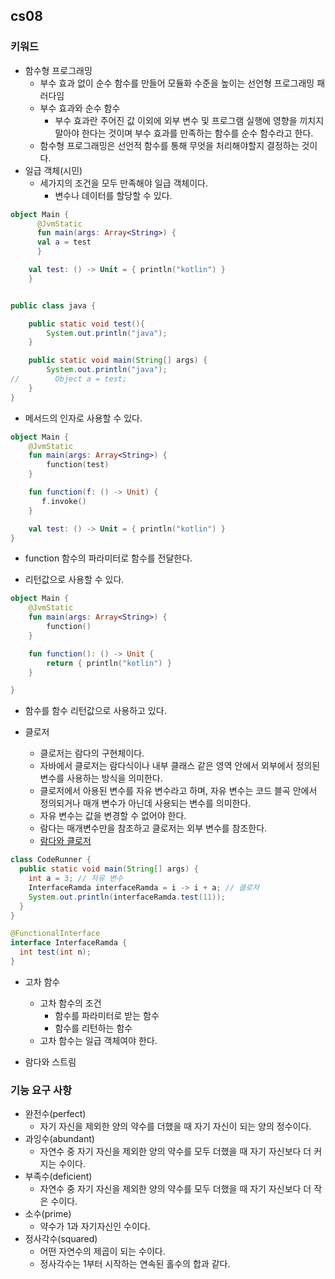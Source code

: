 cs08
---------------------

### 키워드

* 함수형 프로그래밍
    * 부수 효과 없이 순수 함수를 만들어 모듈화 수준을 높이는 선언형 프로그래밍 패러다임
    * 부수 효과와 순수 함수
        * 부수 효과란 주어진 값 이외에 외부 변수 및 프로그램 실행에 영향을 끼치지 말아야 한다는 것이며 부수 효과를 만족하는 함수를 순수 함수라고 한다.
    * 함수형 프로그래밍은 선언적 함수를 통해 무엇을 처리해야할지 결정하는 것이다.
* 일급 객체(시민)
    * 세가지의 조건을 모두 만족해야 일급 객체이다.
        * 변수나 데이터를 할당할 수 있다.

```  kotlin
object Main {
      @JvmStatic
      fun main(args: Array<String>) {
      val a = test
      }

    val test: () -> Unit = { println("kotlin") }
    }
```

```java

public class java {

    public static void test(){
        System.out.println("java");
    }

    public static void main(String[] args) {
        System.out.println("java");
//        Object a = test;
    }
}
```

* 메서드의 인자로 사용할 수 있다.

```kotlin
object Main {
    @JvmStatic
    fun main(args: Array<String>) {
        function(test)
    }

    fun function(f: () -> Unit) {
       f.invoke()
    }

    val test: () -> Unit = { println("kotlin") }
}
```

* function 함수의 파라미터로 함수를 전달한다.

* 리턴값으로 사용할 수 있다.

```kotlin
object Main {
    @JvmStatic
    fun main(args: Array<String>) {
        function()
    }

    fun function(): () -> Unit {
        return { println("kotlin") }
    }

}
```

* 함수를 함수 리턴값으로 사용하고 있다.

* 클로저
    * 클로저는 람다의 구현체이다.
    * 자바에서 클로저는 람다식이나 내부 클래스 같은 영역 안에서 외부에서 정의된 변수를 사용하는 방식을 의미한다.
    * 클로저에서 아용된 변수를 자유 변수라고 하며, 자유 변수는 코드 블곡 안에서 정의되거나 매개 변수가 아닌데 사용되는 변수를 의미한다.
    * 자유 변수는 값을 변경할 수 없어야 한다.
    * 람다는 매개변수만을 참조하고 클로저는 외부 변수를 참조한다.
    * [람다와 클로저](https://futurecreator.github.io/2018/08/09/java-lambda-and-closure/)

```java
class CodeRunner {
  public static void main(String[] args) {
    int a = 3; // 자유 변수
    InterfaceRamda interfaceRamda = i -> i + a; // 클로저
    System.out.println(interfaceRamda.test(11));
  }
}

@FunctionalInterface
interface InterfaceRamda {
  int test(int n);
}
```

* 고차 함수
    * 고차 함수의 조건
        * 함수를 파라미터로 받는 함수
        * 함수를 리턴하는 함수
    * 고차 함수는 일급 객체여야 한다.

* 람다와 스트림

### 기능 요구 사항

* 완전수(perfect)
    * 자기 자신을 제외한 양의 약수를 더했을 때 자기 자신이 되는 양의 정수이다.
* 과잉수(abundant)
    * 자연수 중 자기 자신을 제외한 양의 약수를 모두 더했을 때 자기 자신보다 더 커지는 수이다.
* 부족수(deficient)
    * 자연수 중 자기 자신을 제외한 양의 약수를 모두 더했을 때 자기 자신보다 더 작은 수이다.
* 소수(prime)
    * 약수가 1과 자기자신인 수이다.
* 정사각수(squared)
    * 어떤 자연수의 제곱이 되는 수이다.
    * 정사각수는 1부터 시작하는 연속된 홀수의 합과 같다.
